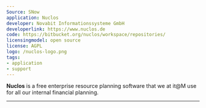 ```yaml
---
Source: SNow
application: Nuclos
developer: Novabit Informationssysteme GmbH
developerlink: https://www.nuclos.de
code: https://bitbucket.org/nuclos/workspace/repositories/
licensingmodel: open source
license: AGPL
logo: /nuclos-logo.png
tags:
- application
- support
---
```


__Nuclos__ is a free enterprise resource planning software that we at it@M use for all our internal financial planning.


---
